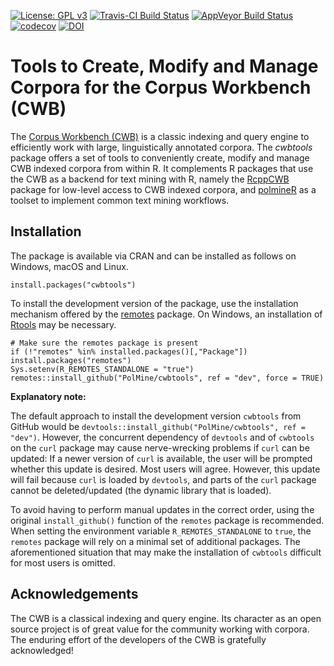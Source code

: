 [![License: GPL v3](https://img.shields.io/badge/License-GPLv3-blue.svg)](https://www.gnu.org/licenses/gpl-3.0)
[![Travis-CI Build Status](https://api.travis-ci.org/PolMine/cwbtools.svg?branch=master)](https://travis-ci.org/PolMine/cwbtools)
[![AppVeyor Build Status](https://ci.appveyor.com/api/projects/status/github/PolMine/cwbtools?branch=master&svg=true)](https://ci.appveyor.com/project/PolMine/cwbtools)
[![codecov](https://codecov.io/gh/PolMine/cwbtools/branch/master/graph/badge.svg)](https://codecov.io/gh/PolMine/cwbtools/branch/master)
[![DOI](https://zenodo.org/badge/DOI/10.5281/zenodo.3952910)](https://doi.org/10.5281/zenodo.3952910)


# Tools to Create, Modify and Manage Corpora for the Corpus Workbench (CWB)

The [Corpus Workbench (CWB)](http://cwb.sourceforge.net/) is a classic indexing and query engine to efficiently work with large, linguistically annotated corpora. The *cwbtools* package offers a set of tools to conveniently create, modify and manage CWB indexed corpora from within R. It complements R packages that use the CWB as a backend for text mining with R, namely the [RcppCWB](https://CRAN.R-project.org/package=RcppCWB) package for low-level access to CWB indexed corpora, and [polmineR](https://CRAN.R-project.org/package=polmineR) as a toolset to implement common text mining workflows.


## Installation

The package is available via CRAN and can be installed as follows on Windows, macOS and Linux.

```{r}
install.packages("cwbtools")
```

To install the development version of the package, use the installation mechanism offered by the [remotes](https://cran.r-project.org/package=remotes) package. On Windows, an installation of [Rtools](https://cran.r-project.org/bin/windows/Rtools/) may be necessary.

```{r}
# Make sure the remotes package is present
if (!"remotes" %in% installed.packages()[,"Package"]) install.packages("remotes")
Sys.setenv(R_REMOTES_STANDALONE = "true")
remotes::install_github("PolMine/cwbtools", ref = "dev", force = TRUE)
```

**Explanatory note:**

The default approach to install the development version `cwbtools` from GitHub would be `devtools::install_github("PolMine/cwbtools", ref = "dev")`. However, the concurrent dependency of `devtools` and of `cwbtools` on the `curl` package may cause nerve-wrecking problems if `curl` can be updated: If a newer version of `curl` is available, the user will be prompted whether this update is desired. Most users will agree. However, this update will fail because `curl` is loaded by `devtools`, and parts of the `curl` package cannot be deleted/updated (the dynamic library that is loaded). 

To avoid having to perform manual updates in the correct order, using the original `install_github()` function of the `remotes` package is recommended. When setting the environment variable `R_REMOTES_STANDALONE` to `true`, the `remotes` package will rely on a minimal set of additional packages. The aforementioned situation that may make the installation of `cwbtools` difficult for most users is omitted.


## Acknowledgements

The CWB is a classical indexing and query engine. Its character as an open source project is of great value for the community working with corpora. The enduring effort of the developers of the CWB is gratefully acknowledged!
